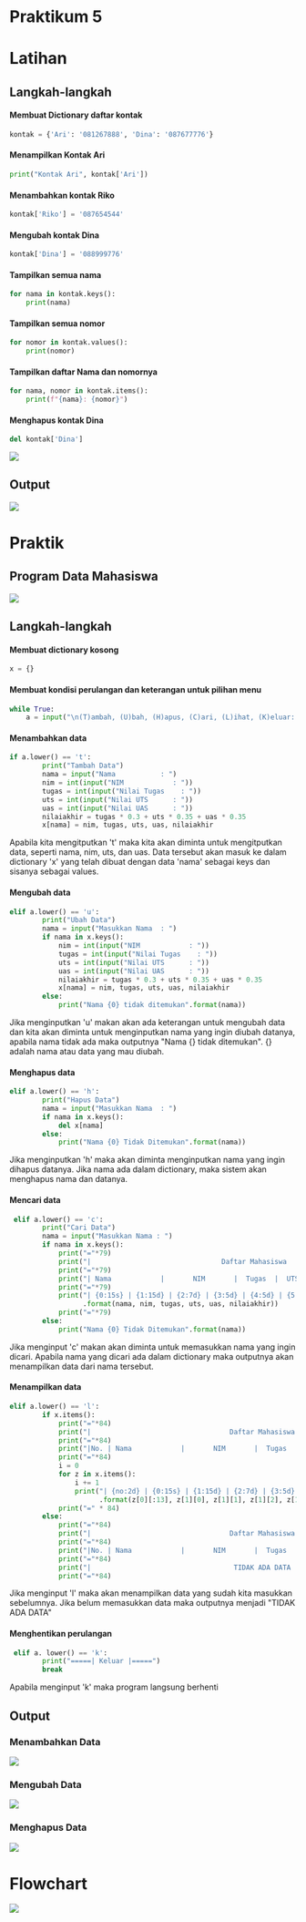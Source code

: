 # Praktikum 5
<h1>Latihan</h1>

<h2>Langkah-langkah</h2>
  
<h4>Membuat Dictionary daftar kontak</h4>

```python
kontak = {'Ari': '081267888', 'Dina': '087677776'}
```

<h4>Menampilkan Kontak Ari</h4>

```python
print("Kontak Ari", kontak['Ari'])
```

<h4>Menambahkan kontak Riko</h4>

```python
kontak['Riko'] = '087654544'
```

<h4>Mengubah kontak Dina</h4>

```python
kontak['Dina'] = '088999776'
```

<h4>Tampilkan semua nama</h4>

```python print("=====Menampilkan semua nama=====")
for nama in kontak.keys():
    print(nama)
```

<h4>Tampilkan semua nomor</h4>

```python print("\n=====Menampilkan semua nomor=====")
for nomor in kontak.values():
    print(nomor)
```

<h4>Tampilkan daftar Nama dan nomornya</h4>

```python print("\n=====Menampilkan nama dan nomor=====")
for nama, nomor in kontak.items():
    print(f"{nama}: {nomor}")
```

<h4>Menghapus kontak Dina</h4>

```python 
del kontak['Dina']
```


![](dokumentasi/code1.png)


<h2>Output</h2>

![](dokumentasi/ss1.png)



<h1>Praktik</h1>

<h2>Program Data Mahasiswa</h2>

![](dokumentasi/code2.png)

<h2>Langkah-langkah</h2>

<h4>Membuat dictionary kosong</h4>
  
```python
x = {}
```
<h4>Membuat kondisi perulangan dan keterangan untuk pilihan menu</h4>

```python
while True:
    a = input("\n(T)ambah, (U)bah, (H)apus, (C)ari, (L)ihat, (K)eluar: ")
```
<h4>Menambahkan data</h4>

```python
if a.lower() == 't':
        print("Tambah Data")
        nama = input("Nama           : ")
        nim = int(input("NIM            : "))
        tugas = int(input("Nilai Tugas    : "))
        uts = int(input("Nilai UTS      : ")) 
        uas = int(input("Nilai UAS      : "))
        nilaiakhir = tugas * 0.3 + uts * 0.35 + uas * 0.35
        x[nama] = nim, tugas, uts, uas, nilaiakhir
```
<p>Apabila kita mengitputkan 't' maka kita akan diminta untuk mengitputkan data, seperti nama, nim, uts, dan uas. Data tersebut akan masuk ke dalam dictionary 'x' yang telah dibuat dengan data 'nama' sebagai keys dan sisanya sebagai values.</p>

<h4>Mengubah data</h4>

```python
elif a.lower() == 'u':
        print("Ubah Data")
        nama = input("Masukkan Nama  : ")
        if nama in x.keys():
            nim = int(input("NIM            : "))
            tugas = int(input("Nilai Tugas    : "))
            uts = int(input("Nilai UTS      : "))
            uas = int(input("Nilai UAS      : "))
            nilaiakhir = tugas * 0.3 + uts * 0.35 + uas * 0.35
            x[nama] = nim, tugas, uts, uas, nilaiakhir
        else:
            print("Nama {0} tidak ditemukan".format(nama))
```
<p>Jika menginputkan 'u' makan akan ada keterangan untuk mengubah data dan kita akan diminta untuk menginputkan nama yang ingin diubah datanya, apabila nama tidak ada maka outputnya "Nama {} tidak ditemukan". {} adalah nama atau data yang mau diubah.</p>

<h4>Menghapus data</h4>

```python
elif a.lower() == 'h':
        print("Hapus Data")
        nama = input("Masukkan Nama  : ")
        if nama in x.keys():
            del x[nama]
        else:
            print("Nama {0} Tidak Ditemukan".format(nama))
```
<p>Jika menginputkan 'h' maka akan diminta menginputkan nama yang ingin dihapus datanya. Jika nama ada dalam dictionary, maka sistem akan menghapus nama dan datanya.</p>

<h4>Mencari data</h4>

```python
 elif a.lower() == 'c':
        print("Cari Data")
        nama = input("Masukkan Nama : ")
        if nama in x.keys():
            print("="*79)
            print("|                                Daftar Mahasiswa                             |")
            print("="*79)
            print("| Nama            |       NIM       |  Tugas  |  UTS  |  UAS  |  Nilai Akhir  |")
            print("="*79)
            print("| {0:15s} | {1:15d} | {2:7d} | {3:5d} | {4:5d} | {5:9.2f}    |"
                  .format(nama, nim, tugas, uts, uas, nilaiakhir))
            print("="*79)
        else:
            print("Nama {0} Tidak Ditemukan".format(nama))
```
<p>Jika menginput 'c' makan akan diminta untuk memasukkan nama yang ingin dicari. Apabila nama yang dicari ada dalam dictionary maka outputnya akan menampilkan data dari nama tersebut.</p>

<h4>Menampilkan data</h4>

```python
elif a.lower() == 'l':
        if x.items():
            print("="*84)
            print("|                                  Daftar Mahasiswa                                |")
            print("="*84)
            print("|No. | Nama            |       NIM       |  Tugas  |  UTS  |  UAS  |  Nilai Akhir  |")
            print("="*84)
            i = 0
            for z in x.items():
                i += 1
                print("| {no:2d} | {0:15s} | {1:15d} | {2:7d} | {3:5d} | {4:5d} | {5:9.2f}     |"
                      .format(z[0][:13], z[1][0], z[1][1], z[1][2], z[1][3], z[1][4], no=i))
            print("=" * 84)
        else:
            print("="*84)
            print("|                                  Daftar Mahasiswa                                |")
            print("="*84)
            print("|No. | Nama            |       NIM       |  Tugas  |  UTS  |  UAS  |  Nilai Akhir  |")
            print("="*84)
            print("|                                   TIDAK ADA DATA                                 |")
            print("="*84)
```
<p>Jika menginput 'l' maka akan menampilkan data yang sudah kita masukkan sebelumnya. Jika belum memasukkan data maka outputnya menjadi "TIDAK ADA DATA"</p>

<h4>Menghentikan perulangan</h4>

```python
 elif a. lower() == 'k':
        print("=====| Keluar |=====")
        break
```
<p>Apabila menginput 'k' maka program langsung berhenti</p>

<h2>Output</h2>

<h3>Menambahkan Data</h3>

![](dokumentasi/ss2.png)

<h3>Mengubah Data</h3>

![](dokumentasi/ss3.png)

<h3>Menghapus Data</h3>

![](dokumentasi/ss4.png)

<h1>Flowchart</h1>

![](gambar/flowchart.png)
